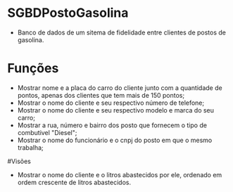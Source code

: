 # SGBDPostoGasolina

- Banco de dados de um sitema de fidelidade entre clientes de postos de gasolina. 

# Funções

- Mostrar nome e a placa do carro do cliente junto com a quantidade de pontos, apenas dos clientes que tem mais de 150 pontos; 
- Mostrar o nome do cliente e seu respectivo número de telefone;
- Mostrar o nome do cliente e seu respectivo modelo e marca do seu carro; 
- Mostrar a rua, número e bairro dos posto que fornecem o tipo de combutivel "Diesel"; 
- Mostrar o nome do funcionário e o cnpj do posto em que o mesmo trabalha;  

#Visões

- Mostrar o nome do cliente e o litros abastecidos por ele, ordenado em ordem crescente de litros abastecidos. 
